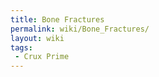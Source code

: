 ```yaml
---
title: Bone Fractures
permalink: wiki/Bone_Fractures/
layout: wiki
tags:
 - Crux Prime
---
```



